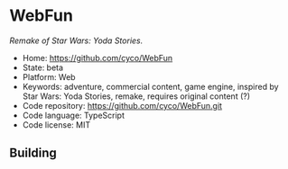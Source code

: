 # WebFun

_Remake of Star Wars: Yoda Stories._

- Home: https://github.com/cyco/WebFun
- State: beta
- Platform: Web
- Keywords: adventure, commercial content, game engine, inspired by Star Wars: Yoda Stories, remake, requires original content (?)
- Code repository: https://github.com/cyco/WebFun.git
- Code language: TypeScript
- Code license: MIT

## Building
